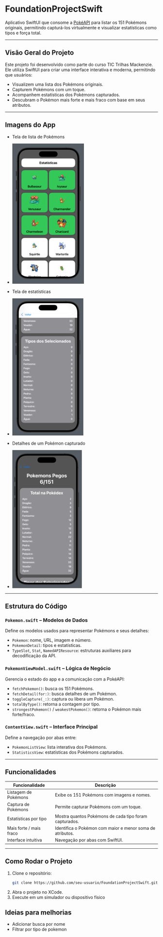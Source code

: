 # FoundationProjectSwift

Aplicativo SwiftUI que consome a [PokéAPI](https://pokeapi.co/) para listar os 151 Pokémons originais, permitindo capturá-los virtualmente e visualizar estatísticas como tipos e força total.

---

##  Visão Geral do Projeto

Este projeto foi desenvolvido como parte do curso TIC Trilhas Mackenzie. Ele utiliza SwiftUI para criar uma interface interativa e moderna, permitindo que usuários:

- Visualizem uma lista dos Pokémons originais.
- Capturem Pokémons com um toque.
- Acompanhem estatísticas dos Pokémons capturados.
- Descubram o Pokémon mais forte e mais fraco com base em seus atributos.

---

##  Imagens do App


- Tela de lista de Pokémons
- ![Tela Principal](Downloads/telasSwift/telaPrincipalSwift.jpeg)


- Tela de estatísticas
- ![Tela Estasttisticas](Downloads/telasSwift/telaSecundariaEstatisticas.jpeg)
    
- Detalhes de um Pokémon capturado
- ![Tela Tipos](Downloads/telasSwift/telaTipos.jpeg)

---

## Estrutura do Código

### `Pokemon.swift` – Modelos de Dados

Define os modelos usados para representar Pokémons e seus detalhes:

- `Pokemon`: nome, URL, imagem e número.
- `PokemonDetail`: tipos e estatísticas.
- `TypeSlot`, `Stat`, `NamedAPIResource`: estruturas auxiliares para decodificação da API.

### `PokemonViewModel.swift` – Lógica de Negócio

Gerencia o estado do app e a comunicação com a PokéAPI:

- `fetchPokemon()`: busca os 151 Pokémons.
- `fetchDetail(for:)`: busca detalhes de um Pokémon.
- `toggleCapture(_:)`: captura ou libera um Pokémon.
- `totalByType()`: retorna a contagem por tipo.
- `strongestPokemon()` / `weakestPokemon()`: retorna o Pokémon mais forte/fraco.

### `ContentView.swift` – Interface Principal

Define a navegação por abas entre:

- `PokemonListView`: lista interativa dos Pokémons.
- `StatisticsView`: estatísticas dos Pokémons capturados.

---

##  Funcionalidades

| Funcionalidade              | Descrição                                                                 |
|----------------------------|---------------------------------------------------------------------------|
| Listagem de Pokémons       | Exibe os 151 Pokémons com imagens e nomes.                                |
| Captura de Pokémons        | Permite capturar Pokémons com um toque.                                   |
| Estatísticas por tipo      | Mostra quantos Pokémons de cada tipo foram capturados.                    |
| Mais forte / mais fraco    | Identifica o Pokémon com maior e menor soma de atributos.                 |
| Interface intuitiva        | Navegação por abas com SwiftUI.                                           |

---

##  Como Rodar o Projeto

1. Clone o repositório:
   ```bash
   git clone https://github.com/seu-usuario/FoundationProjectSwift.git
2. Abra o projeto no XCode.
3. Execute em um simulador ou dispositivo físico

## Ideias para melhorias
- Adicionar busca por nome
- Filtrar por tipo de pokemon
